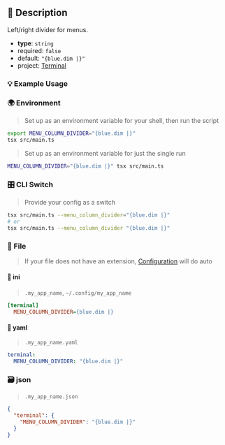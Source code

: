 ## 📜 Description

Left/right divider for menus.

- **type**: `string`
- required: `false`
- default: `"{blue.dim |}"`
- project: [Terminal](/terminal)

### 💡 Example Usage

### 🌍 Environment

> Set up as an environment variable for your shell, then run the script
```bash
export MENU_COLUMN_DIVIDER="{blue.dim |}"
tsx src/main.ts
```
> Set up as an environment variable for just the single run

```bash
MENU_COLUMN_DIVIDER="{blue.dim |}" tsx src/main.ts
```
### 🎛️ CLI Switch

> Provide your config as a switch
```bash
tsx src/main.ts --menu_column_divider="{blue.dim |}"
# or
tsx src/main.ts --menu_column_divider "{blue.dim |}"
```
### 📁 File
>  If your file does not have an extension, [Configuration](/docs/core/configuration) will do auto
#### 📘 ini

> `.my_app_name`, `~/.config/my_app_name`

```ini
[terminal]
  MENU_COLUMN_DIVIDER={blue.dim |}
```
#### 📄 yaml

> `.my_app_name.yaml`

```yaml
terminal:
  MENU_COLUMN_DIVIDER: "{blue.dim |}"
```
### 🗃️ json

> `.my_app_name.json`

```json
{
  "terminal": {
    "MENU_COLUMN_DIVIDER": "{blue.dim |}"
  }
}
```
